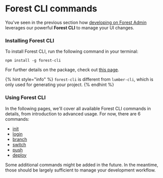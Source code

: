 # Forest CLI commands

You've seen in the previous section how [developing on Forest Admin](../) leverages our powerful **Forest CLI** to manage your UI changes.

### Installing Forest CLI

To install Forest CLI, run the following command in your terminal:

```
npm install -g forest-cli
```

For further details on the package, check out [this page](https://www.npmjs.com/package/forest-cli).

{% hint style="info" %}
`forest-cli` is different from `lumber-cli`, which is only used for generating your project.
{% endhint %}

### Using Forest CLI

In the following pages, we'll cover all available Forest CLI commands in details, from introduction to advanced usage. For now, there are 6 commands:

* [init](init.md)
* [login](login.md)
* [branch](branch.md)
* [switch](switch.md)
* [push](push.md)
* [deploy](deploy.md)

Some additional commands might be added in the future. In the meantime, those should be largely sufficient to manage your development workflow.
